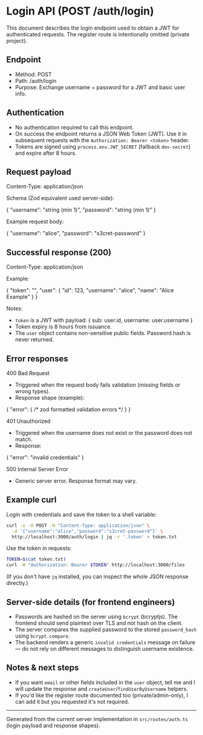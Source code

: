 # Login API (POST /auth/login)

This document describes the login endpoint used to obtain a JWT for authenticated requests. The register route is intentionally omitted (private project).

## Endpoint

- Method: POST
- Path: /auth/login
- Purpose: Exchange username + password for a JWT and basic user info.

## Authentication
- No authentication required to call this endpoint.
- On success the endpoint returns a JSON Web Token (JWT). Use it in subsequent requests with the `Authorization: Bearer <token>` header.
- Tokens are signed using `process.env.JWT_SECRET` (fallback `dev-secret`) and expire after 8 hours.

## Request payload
Content-Type: application/json

Schema (Zod equivalent used server-side):

{
  "username": "string (min 1)",
  "password": "string (min 1)"
}

Example request body:

{
  "username": "alice",
  "password": "s3cret-password"
}

## Successful response (200)

Content-Type: application/json

Example:

{
  "token": "<jwt-token-string>",
  "user": {
    "id": 123,
    "username": "alice",
    "name": "Alice Example"
  }
}

Notes:
- `token` is a JWT with payload: { sub: user.id, username: user.username }
- Token expiry is 8 hours from issuance.
- The `user` object contains non-sensitive public fields. Password hash is never returned.

## Error responses

400 Bad Request
- Triggered when the request body fails validation (missing fields or wrong types).
- Response shape (example):

{
  "error": { /* zod formatted validation errors */ }
}

401 Unauthorized
- Triggered when the username does not exist or the password does not match.
- Response:

{
  "error": "invalid credentials"
}

500 Internal Server Error
- Generic server error. Response format may vary.

## Example curl

Login with credentials and save the token to a shell variable:

```bash
curl -s -X POST -H "Content-Type: application/json" \
  -d '{"username":"alice","password":"s3cret-password"}' \
  http://localhost:3000/auth/login | jq -r '.token' > token.txt
```

Use the token in requests:

```bash
TOKEN=$(cat token.txt)
curl -H "Authorization: Bearer $TOKEN" http://localhost:3000/files
```

(If you don't have `jq` installed, you can inspect the whole JSON response directly.)

## Server-side details (for frontend engineers)

- Passwords are hashed on the server using `bcrypt` (bcryptjs). The frontend should send plaintext over TLS and not hash on the client.
- The server compares the supplied password to the stored `password_hash` using `bcrypt.compare`.
- The backend renders a generic `invalid credentials` message on failure — do not rely on different messages to distinguish username existence.

## Notes & next steps
- If you want `email` or other fields included in the `user` object, tell me and I will update the response and `createUser`/`findUserByUsername` helpers.
- If you'd like the register route documented too (private/admin-only), I can add it but you requested it's not required.

---
Generated from the current server implementation in `src/routes/auth.ts` (login payload and response shapes).